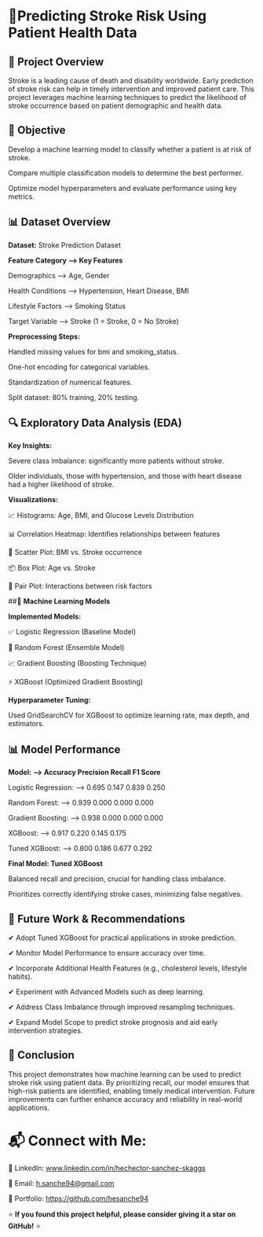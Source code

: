 # 🏥**Predicting Stroke Risk Using Patient Health Data**

## 📌 **Project Overview**

Stroke is a leading cause of death and disability worldwide. Early prediction of stroke risk can help in timely intervention and improved patient care. This project leverages machine learning techniques to predict the likelihood of stroke occurrence based on patient demographic and health data.

## 🎯 **Objective**

Develop a machine learning model to classify whether a patient is at risk of stroke.

Compare multiple classification models to determine the best performer.

Optimize model hyperparameters and evaluate performance using key metrics.

## 📊 **Dataset Overview**

**Dataset:** Stroke Prediction Dataset

**Feature Category -->  Key Features**

Demographics -->  Age, Gender

Health Conditions -->  Hypertension, Heart Disease, BMI

Lifestyle Factors -->  Smoking Status

Target Variable -->  Stroke (1 = Stroke, 0 = No Stroke)

**Preprocessing Steps:**

Handled missing values for bmi and smoking_status.

One-hot encoding for categorical variables.

Standardization of numerical features.

Split dataset: 80% training, 20% testing.

## 🔍 **Exploratory Data Analysis (EDA)**

**Key Insights:**

Severe class imbalance: significantly more patients without stroke.

Older individuals, those with hypertension, and those with heart disease had a higher likelihood of stroke.

**Visualizations:**

📈 Histograms: Age, BMI, and Glucose Levels Distribution

📊 Correlation Heatmap: Identifies relationships between features

🎯 Scatter Plot: BMI vs. Stroke occurrence

📦 Box Plot: Age vs. Stroke

🔗 Pair Plot: Interactions between risk factors

##🤖 **Machine Learning Models**

**Implemented Models:**

✅ Logistic Regression (Baseline Model)

🌳 Random Forest (Ensemble Model)

📈 Gradient Boosting (Boosting Technique)

⚡ XGBoost (Optimized Gradient Boosting)

**Hyperparameter Tuning:**

Used GridSearchCV for XGBoost to optimize learning rate, max depth, and estimators.

## 📊 **Model Performance**

**Model:    -->            Accuracy  Precision  Recall  F1 Score**

Logistic Regression: -->  0.695      0.147      0.839    0.250

Random Forest: -->       0.939      0.000      0.000    0.000

Gradient Boosting: -->   0.938      0.000      0.000    0.000

XGBoost: -->             0.917      0.220      0.145    0.175

Tuned XGBoost: -->       0.800      0.186      0.677    0.292

**Final Model: Tuned XGBoost**

Balanced recall and precision, crucial for handling class imbalance.

Prioritizes correctly identifying stroke cases, minimizing false negatives.

## 🔮 **Future Work & Recommendations**

✔ Adopt Tuned XGBoost for practical applications in stroke prediction.

✔ Monitor Model Performance to ensure accuracy over time.

✔ Incorporate Additional Health Features (e.g., cholesterol levels, lifestyle habits).

✔ Experiment with Advanced Models such as deep learning.

✔ Address Class Imbalance through improved resampling techniques.

✔ Expand Model Scope to predict stroke prognosis and aid early intervention strategies.

## 🚀 **Conclusion**

This project demonstrates how machine learning can be used to predict stroke risk using patient data. By prioritizing recall, our model ensures that high-risk patients are identified, enabling timely medical intervention. Future improvements can further enhance accuracy and reliability in real-world applications.

# 📬 **Connect with Me:**

💼 LinkedIn: www.linkedin.com/in/hechector-sanchez-skaggs

📧 Email: h.sanche94@gmail.com

📂 Portfolio: https://github.com/hesanche94

⭐ **If you found this project helpful, please consider giving it a star on GitHub!** ⭐
